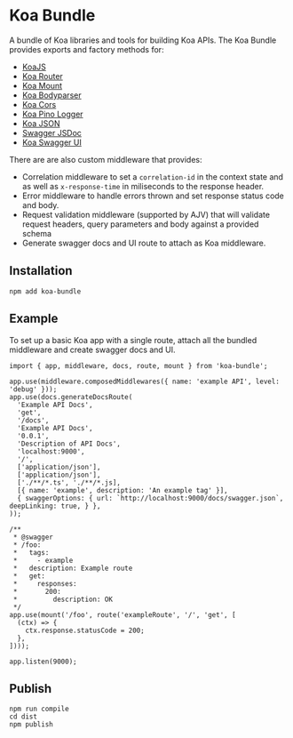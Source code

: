 # Koa Bundle

A bundle of Koa libraries and tools for building Koa APIs. The Koa Bundle provides exports and factory methods for:

- [KoaJS](https://koajs.com)
- [Koa Router](https://github.com/koajs/router)
- [Koa Mount](https://github.com/koajs/mount)
- [Koa Bodyparser](https://github.com/koajs/bodyparser)
- [Koa Cors](https://github.com/koajs/cors)
- [Koa Pino Logger](https://github.com/pinojs/koa-pino-logger)
- [Koa JSON](https://github.com/koajs/json)
- [Swagger JSDoc](https://github.com/Surnet/swagger-jsdoc)
- [Koa Swagger UI](https://github.com/scttcper/koa2-swagger-ui)

There are are also custom middleware that provides:

- Correlation middleware to set a `correlation-id` in the context state and as well as `x-response-time` in miliseconds to the response header.
- Error middleware to handle errors thrown and set response status code and body.
- Request validation middleware (supported by AJV) that will validate request headers, query parameters and body against a provided schema
- Generate swagger docs and UI route to attach as Koa middleware.

## Installation

```
npm add koa-bundle
```

## Example

To set up a basic Koa app with a single route, attach all the bundled middleware and create swagger docs and UI.

```
import { app, middleware, docs, route, mount } from 'koa-bundle';

app.use(middleware.composedMiddlewares({ name: 'example API', level: 'debug' }));
app.use(docs.generateDocsRoute(
  'Example API Docs',
  'get',
  '/docs',
  'Example API Docs',
  '0.0.1',
  'Description of API Docs',
  'localhost:9000',
  '/',
  ['application/json'],
  ['application/json'],
  ['./**/*.ts', './**/*.js],
  [{ name: 'example', description: 'An example tag' }],
  { swaggerOptions: { url: `http://localhost:9000/docs/swagger.json`, deepLinking: true, } },
));

/**
 * @swagger
 * /foo:
 *   tags:
 *     - example
 *   description: Example route
 *   get:
 *     responses:
 *       200:
 *         description: OK
 */
app.use(mount('/foo', route('exampleRoute', '/', 'get', [
  (ctx) => {
    ctx.response.statusCode = 200;
  },
])));

app.listen(9000);
```

## Publish

```
npm run compile
cd dist
npm publish
```